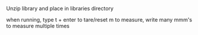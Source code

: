 Unzip library and place in libraries directory

when running, type t + enter to tare/reset
m to measure, write many mmm's to measure multiple times
